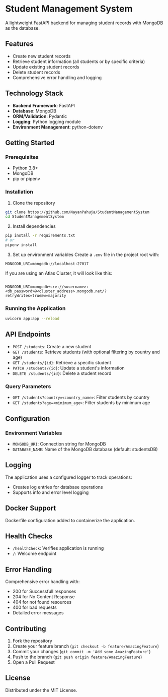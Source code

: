 # Student Management System

A lightweight FastAPI backend for managing student records with MongoDB as the database.

## Features

- Create new student records
- Retrieve student information (all students or by specific criteria)
- Update existing student records
- Delete student records
- Comprehensive error handling and logging

## Technology Stack

- **Backend Framework**: FastAPI
- **Database**: MongoDB
- **ORM/Validation**: Pydantic
- **Logging**: Python logging module
- **Environment Management**: python-dotenv

## Getting Started

### Prerequisites

- Python 3.8+
- MongoDB
- pip or pipenv

### Installation

1. Clone the repository
```bash
git clone https://github.com/NayanPahuja/StudentManagementSystem
cd StudentManagementSystem
```

2. Install dependencies
```bash
pip install -r requirements.txt
# or
pipenv install
```

3. Set up environment variables
Create a `.env` file in the project root with:
```
MONGODB_URI=mongodb://localhost:27017
```
If you are using an Atlas Cluster, it will look like this:

```

MONGODB_URI=mongodb+srv://<username>:<db_password>@<cluster_address>.mongodb.net/?retryWrites=true&w=majority
```
### Running the Application

```bash
uvicorn app:app --reload
```

## API Endpoints

- `POST /students`: Create a new student
- `GET /students`: Retrieve students (with optional filtering by country and age)
- `GET /students/{id}`: Retrieve a specific student
- `PATCH /students/{id}`: Update a student's information
- `DELETE /students/{id}`: Delete a student record

### Query Parameters

- `GET /students?country=<country_name>`: Filter students by country
- `GET /students?age=<minimum_age>`: Filter students by minimum age

## Configuration

### Environment Variables

- `MONGODB_URI`: Connection string for MongoDB
- `DATABASE_NAME`: Name of the MongoDB database (default: studentsDB)

## Logging

The application uses a configured logger to track operations:
- Creates log entries for database operations
- Supports info and error level logging

## Docker Support

Dockerfile configuration added to containerize the application.

## Health Checks

- `/healthCheck`: Verifies application is running
- `/`: Welcome endpoint

## Error Handling

Comprehensive error handling with:
- 200 for Successfull responses
- 204 for No Content Response
- 404 for not found resources
- 400 for bad requests
- Detailed error messages

## Contributing

1. Fork the repository
2. Create your feature branch (`git checkout -b feature/AmazingFeature`)
3. Commit your changes (`git commit -m 'Add some AmazingFeature'`)
4. Push to the branch (`git push origin feature/AmazingFeature`)
5. Open a Pull Request

## License

Distributed under the MIT License.